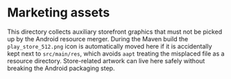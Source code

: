 # Marketing assets

This directory collects auxiliary storefront graphics that must not be picked up
by the Android resource merger. During the Maven build the `play_store_512.png`
icon is automatically moved here if it is accidentally kept next to
`src/main/res`, which avoids `aapt` treating the misplaced file as a resource
directory. Store-related artwork can live here safely without breaking the
Android packaging step.
